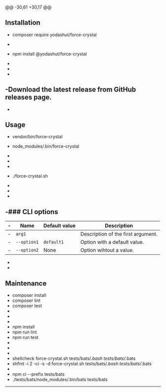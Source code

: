 @@ -30,61 +30,17 @@
 ## Installation
 
 
-    composer require yodashut/force-crystal
 
 
-
-    npm install @yodashut/force-crystal
-
-
-
-Download the latest release from GitHub releases page.
-
-
 ## Usage
 
 
-    vendor/bin/force-crystal
 
 
 
-    node_modules/.bin/force-crystal
-
-
-
-    ./force-crystal.sh
-
-
-
-### CLI options
-
-| Name        | Default value | Description                        |
-|-------------|---------------|------------------------------------|
-| `arg1`      |               | Description of the first argument. |
-| `--option1` | `default1`    | Option with a default value.       |
-| `--option2` | None          | Option wihtout a value.            |
-
-
 ## Maintenance
 
 
-    composer install
-    composer lint
-    composer test
-
-
-
-    npm install
-    npm run lint
-    npm run test
-
-
-
-    shellcheck force-crystal.sh tests/bats/*.bash tests/bats/*.bats
-    shfmt -i 2 -ci -s -d force-crystal.sh tests/bats/*.bash tests/bats/*.bats
-
-    npm ci --prefix tests/bats
-    ./tests/bats/node_modules/.bin/bats tests/bats
 
 
 ---
